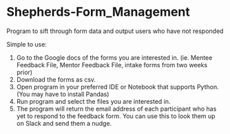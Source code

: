 # Shepherds-Form_Management
Program to sift through form data and output users who have not responded

Simple to use: 
  1. Go to the Google docs of the forms you are interested in. (ie. Mentee Feedback File, Mentor Feedback File, intake forms from two weeks prior)
  2. Download the forms as csv.
  3. Open program in your preferred IDE or Notebook that supports Python. (You may have to install Pandas)
  4. Run program and select the files you are interested in.
  5. The program will return the email address of each participant who has yet to respond to the feedback form. You can use this to look them up on Slack 
  and send them a nudge.
  
 
  
